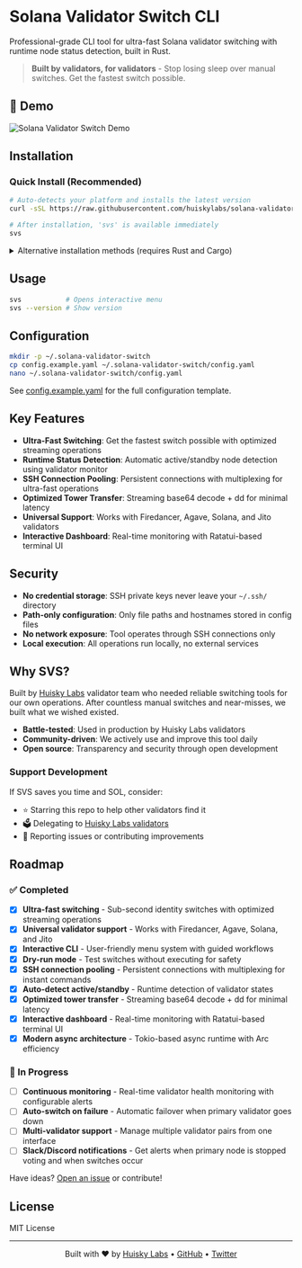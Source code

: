 # Solana Validator Switch CLI

Professional-grade CLI tool for ultra-fast Solana validator switching with runtime node status detection, built in Rust.

> **Built by validators, for validators** - Stop losing sleep over manual switches. Get the fastest switch possible.

## 🎥 Demo

![Solana Validator Switch Demo](assets/demo.gif)


## Installation

### Quick Install (Recommended)

```bash
# Auto-detects your platform and installs the latest version
curl -sSL https://raw.githubusercontent.com/huiskylabs/solana-validator-switch/main/install.sh | bash

# After installation, 'svs' is available immediately
svs
```

<details>
<summary>Alternative installation methods (requires Rust and Cargo)</summary>

#### Clone and Run
```bash
git clone https://github.com/huiskylabs/solana-validator-switch
cd solana-validator-switch
cargo run --release
```

#### Install with Cargo
```bash
cargo install --git https://github.com/huiskylabs/solana-validator-switch

# Add to PATH if not already there
export PATH="$HOME/.cargo/bin:$PATH"
svs
```
</details>

## Usage

```bash
svs           # Opens interactive menu
svs --version # Show version
```


## Configuration

```bash
mkdir -p ~/.solana-validator-switch
cp config.example.yaml ~/.solana-validator-switch/config.yaml
nano ~/.solana-validator-switch/config.yaml
```

See [config.example.yaml](config.example.yaml) for the full configuration template.

## Key Features

- **Ultra-Fast Switching**: Get the fastest switch possible with optimized streaming operations
- **Runtime Status Detection**: Automatic active/standby node detection using validator monitor
- **SSH Connection Pooling**: Persistent connections with multiplexing for ultra-fast operations
- **Optimized Tower Transfer**: Streaming base64 decode + dd for minimal latency
- **Universal Support**: Works with Firedancer, Agave, Solana, and Jito validators
- **Interactive Dashboard**: Real-time monitoring with Ratatui-based terminal UI

## Security

- **No credential storage**: SSH private keys never leave your `~/.ssh/` directory
- **Path-only configuration**: Only file paths and hostnames stored in config files
- **No network exposure**: Tool operates through SSH connections only
- **Local execution**: All operations run locally, no external services

## Why SVS?

Built by [Huisky Labs](https://huisky.xyz/) validator team who needed reliable switching tools for our own operations. After countless manual switches and near-misses, we built what we wished existed.

- **Battle-tested**: Used in production by Huisky Labs validators
- **Community-driven**: We actively use and improve this tool daily
- **Open source**: Transparency and security through open development

### Support Development

If SVS saves you time and SOL, consider:
- ⭐ Starring this repo to help other validators find it
- 🗳️ Delegating to [Huisky Labs validators](https://huisky.xyz/) 
- 🐛 Reporting issues or contributing improvements

## Roadmap

### ✅ Completed
- [x] **Ultra-fast switching** - Sub-second identity switches with optimized streaming operations
- [x] **Universal validator support** - Works with Firedancer, Agave, Solana, and Jito
- [x] **Interactive CLI** - User-friendly menu system with guided workflows  
- [x] **Dry-run mode** - Test switches without executing for safety
- [x] **SSH connection pooling** - Persistent connections with multiplexing for instant commands
- [x] **Auto-detect active/standby** - Runtime detection of validator states
- [x] **Optimized tower transfer** - Streaming base64 decode + dd for minimal latency
- [x] **Interactive dashboard** - Real-time monitoring with Ratatui-based terminal UI
- [x] **Modern async architecture** - Tokio-based async runtime with Arc<Session> efficiency

### 🚧 In Progress
- [ ] **Continuous monitoring** - Real-time validator health monitoring with configurable alerts
- [ ] **Auto-switch on failure** - Automatic failover when primary validator goes down
- [ ] **Multi-validator support** - Manage multiple validator pairs from one interface
- [ ] **Slack/Discord notifications** - Get alerts when primary node is stopped voting and when switches occur

Have ideas? [Open an issue](https://github.com/huiskylabs/solana-validator-switch/issues) or contribute!

## License

MIT License

---

<div align="center">
Built with ❤️ by <a href="https://huisky.xyz/">Huisky Labs</a> • <a href="https://github.com/huiskylabs">GitHub</a> • <a href="https://twitter.com/huiskylabs">Twitter</a>
</div>